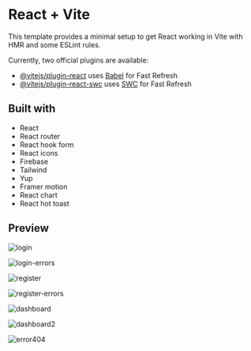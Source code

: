 # React + Vite

This template provides a minimal setup to get React working in Vite with HMR and some ESLint rules.

Currently, two official plugins are available:

- [@vitejs/plugin-react](https://github.com/vitejs/vite-plugin-react/blob/main/packages/plugin-react/README.md) uses [Babel](https://babeljs.io/) for Fast Refresh
- [@vitejs/plugin-react-swc](https://github.com/vitejs/vite-plugin-react-swc) uses [SWC](https://swc.rs/) for Fast Refresh

## Built with
- React
- React router
- React hook form
- React icons
- Firebase
- Tailwind
- Yup
- Framer motion
- React chart
- React hot toast

## Preview

![login](https://github.com/Alaleh-Mohseni/react-hook-form-yup/assets/112727163/d6bcc694-80dc-4933-986f-45628655d5dc)


![login-errors](https://github.com/Alaleh-Mohseni/react-hook-form-yup/assets/112727163/a8c5eed9-4c57-413a-b5f0-efe1e69ebce1)


![register](https://github.com/Alaleh-Mohseni/react-hook-form-yup/assets/112727163/5fa691f6-87c9-4138-930e-5bcf5c24e24a)


![register-errors](https://github.com/Alaleh-Mohseni/react-hook-form-yup/assets/112727163/79669117-decd-48b8-a68f-ded7e7cd78ff)


![dashboard](https://github.com/Alaleh-Mohseni/react-hook-form-yup/assets/112727163/95cf3fb9-8725-43e0-a287-22c1551512e5)


![dashboard2](https://github.com/Alaleh-Mohseni/react-hook-form-yup/assets/112727163/de0ecc84-a8dc-4455-9625-d08338f2517f)


![error404](https://github.com/Alaleh-Mohseni/react-hook-form-yup/assets/112727163/fc73478c-31d2-4302-a4e7-a6392d266a28)
